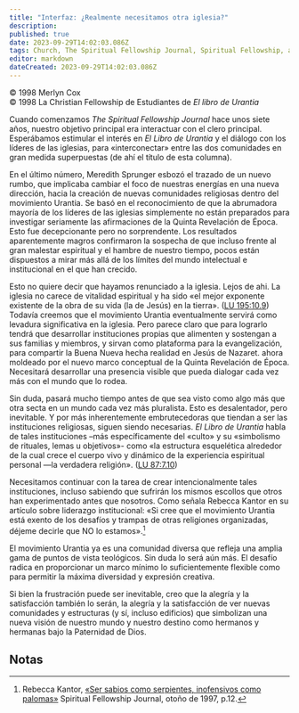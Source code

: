 ```yaml
---
title: "Interfaz: ¿Realmente necesitamos otra iglesia?"
description: 
published: true
date: 2023-09-29T14:02:03.086Z
tags: Church, The Spiritual Fellowship Journal, Spiritual Fellowship, article
editor: markdown
dateCreated: 2023-09-29T14:02:03.086Z
---
```


<p class="v-card v-sheet theme--light grey lighten-3 px-2">© 1998 Merlyn Cox<br>© 1998 La Christian Fellowship de Estudiantes de <i>El libro de Urantia</i></p>


Cuando comenzamos _The Spiritual Fellowship Journal_ hace unos siete años, nuestro objetivo principal era interactuar con el clero principal. Esperábamos estimular el interés en _El Libro de Urantia_ y el diálogo con los líderes de las iglesias, para «interconectar» entre las dos comunidades en gran medida superpuestas (de ahí el título de esta columna).

En el último número, Meredith Sprunger esbozó el trazado de un nuevo rumbo, que implicaba cambiar el foco de nuestras energías en una nueva dirección, hacia la creación de nuevas comunidades religiosas dentro del movimiento Urantia. Se basó en el reconocimiento de que la abrumadora mayoría de los líderes de las iglesias simplemente no están preparados para investigar seriamente las afirmaciones de la Quinta Revelación de Época. Esto fue decepcionante pero no sorprendente. Los resultados aparentemente magros confirmaron la sospecha de que incluso frente al gran malestar espiritual y el hambre de nuestro tiempo, pocos están dispuestos a mirar más allá de los límites del mundo intelectual e institucional en el que han crecido.

Esto no quiere decir que hayamos renunciado a la iglesia. Lejos de ahi. La iglesia no carece de vitalidad espiritual y ha sido «el mejor exponente existente de la obra de su vida (la de Jesús) en la tierra». ([LU 195:10.9](/es/The_Urantia_Book/195#p10_9)) Todavía creemos que el movimiento Urantia eventualmente servirá como levadura significativa en la iglesia. Pero parece claro que para lograrlo tendrá que desarrollar instituciones propias que alimenten y sostengan a sus familias y miembros, y sirvan como plataforma para la evangelización, para compartir la Buena Nueva hecha realidad en Jesús de Nazaret. ahora moldeado por el nuevo marco conceptual de la Quinta Revelación de Época. Necesitará desarrollar una presencia visible que pueda dialogar cada vez más con el mundo que lo rodea.

Sin duda, pasará mucho tiempo antes de que sea visto como algo más que otra secta en un mundo cada vez más pluralista. Esto es desalentador, pero inevitable. Y por más inherentemente embrutecedoras que tiendan a ser las instituciones religiosas, siguen siendo necesarias. _El Libro de Urantia_ habla de tales instituciones –más específicamente del «culto» y su «simbolismo de rituales, lemas u objetivos»- como «la estructura esquelética alrededor de la cual crece el cuerpo vivo y dinámico de la experiencia espiritual personal —la verdadera religión». ([LU 87:7.10](/es/The_Urantia_Book/87#p7_10))

Necesitamos continuar con la tarea de crear intencionalmente tales instituciones, incluso sabiendo que sufrirán los mismos escollos que otros han experimentado antes que nosotros. Como señala Rebecca Kantor en su artículo sobre liderazgo institucional: «Si cree que el movimiento Urantia está exento de los desafíos y trampas de otras religiones organizadas, déjeme decirle que NO lo estamos».[^1]

El movimiento Urantia ya es una comunidad diversa que refleja una amplia gama de puntos de vista teológicos. Sin duda lo será aún más. El desafío radica en proporcionar un marco mínimo lo suficientemente flexible como para permitir la máxima diversidad y expresión creativa.

Si bien la frustración puede ser inevitable, creo que la alegría y la satisfacción también lo serán, la alegría y la satisfacción de ver nuevas comunidades y estructuras (y sí, incluso edificios) que simbolizan una nueva visión de nuestro mundo y nuestro destino como hermanos y hermanas bajo la Paternidad de Dios.



## Notas

[^1]: Rebecca Kantor, [«Ser sabios como serpientes, inofensivos como palomas»](/es/article/Rebecca_Kantor/To_be_Wise_as_Serpents_Harmless_as_Doves) Spiritual Fellowship Journal, otoño de 1997, p.12.